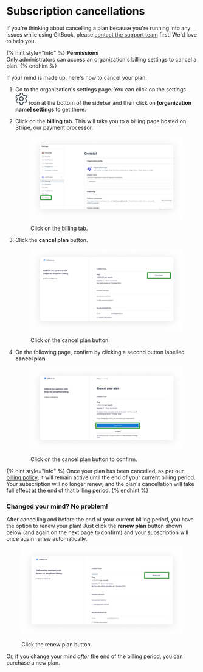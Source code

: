 # Subscription cancellations

If you're thinking about cancelling a plan because you're running into any issues while using GitBook, please [contact the support team](../../help/support.md) first! We'd love to help you.

{% hint style="info" %}
**Permissions**\
Only administrators can access an organization's billing settings to cancel a plan.
{% endhint %}

If your mind is made up, here's how to cancel your plan:

1. Go to the organization's settings page. You can click on the settings <img src="../../.gitbook/assets/settings.png" alt="" data-size="line"> icon at the bottom of the sidebar and then click on **\[organization name] settings** to get there.
2.  Click on the **billing** tab. This will take you to a billing page hosted on Stripe, our payment processor.

    <figure><img src="../../.gitbook/assets/cancel-billing-tab.png" alt="A screenshot showing an organization&#x27;s billing settings. On the left-hand side, the Billing tab is highlighted."><figcaption><p>Click on the billing tab.</p></figcaption></figure>
3.  Click the **cancel plan** button.

    <figure><img src="../../.gitbook/assets/cancel-plan.png" alt="A screenshot showing billing information in Stripe. The cancel plan button is highlighted."><figcaption><p>Click on the cancel plan button.</p></figcaption></figure>
4.  On the following page, confirm by clicking a second button labelled **cancel plan**.

    <figure><img src="../../.gitbook/assets/cancel-confirmation.png" alt="A screenshot showing Stripe&#x27;s cancellation confirmation page. The cancel plan button is highlighted."><figcaption><p>Click on the cancel plan button to confirm.</p></figcaption></figure>

{% hint style="info" %}
Once your plan has been cancelled, as per our [billing policy](billing-policy.md), it will remain active until the end of your current billing period. Your subscription will no longer renew, and the plan's cancellation will take full effect at the end of that billing period.
{% endhint %}

### Changed your mind? No problem!

After cancelling and before the end of your current billing period, you have the option to renew your plan! Just click the **renew plan** button shown below (and again on the next page to confirm) and your subscription will once again renew automatically.

<figure><img src="../../.gitbook/assets/renew-plan.png" alt="A screenshot showing billing information in Stripe. The renew plan button is highlighted."><figcaption><p>Click the renew plan button.</p></figcaption></figure>

Or, if you change your mind _after_ the end of the billing period, you can purchase a new plan.
